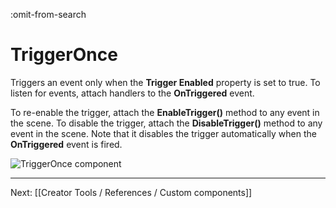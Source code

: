 :omit-from-search

# TriggerOnce

Triggers an event only when the **Trigger Enabled** property is set to true. To listen for events, attach handlers to the **OnTriggered** event.

To re-enable the trigger, attach the **EnableTrigger()** method to any event in the scene. To disable the trigger, attach the **DisableTrigger()** method to any event in the scene. Note that it disables the trigger automatically when the **OnTriggered** event is fired.

![TriggerOnce component](https://www.flipsidexr.com/files/docs/screenshots/trigger-once.png)

---

Next: [[Creator Tools / References / Custom components]]
